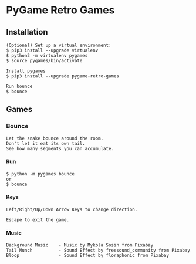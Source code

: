 # PyGame Retro Games

## Installation

    (Optional) Set up a virtual environment:
    $ pip3 install --upgrade virtualenv
    $ python3 -m virtualenv pygames
    $ source pygames/bin/activate

    Install pygames
    $ pip3 install --upgrade pygame-retro-games

    Run bounce
    $ bounce

## Games

### Bounce

    Let the snake bounce around the room.
    Don't let it eat its own tail.
    See how many segments you can accumulate.

#### Run

    $ python -m pygames bounce
    or
    $ bounce

#### Keys

    Left/Right/Up/Down Arrow Keys to change direction.

    Escape to exit the game.

#### Music

    Background Music    - Music by Mykola Sosin from Pixabay
    Tail Munch          - Sound Effect by freesound_community from Pixabay
    Bloop               - Sound Effect by floraphonic from Pixabay
